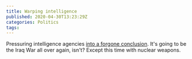 ```yaml
---
title: Warping intelligence
published: 2020-04-30T13:23:29Z
categories: Politics
tags: 
---
```


Pressuring intelligence agencies <a href="https://www.nytimes.com/2020/04/30/us/politics/trump-administration-intelligence-coronavirus-china.html">into a forgone conclusion</a>.  It's going to be the Iraq War all over again, isn't?  Except this time with nuclear weapons.

